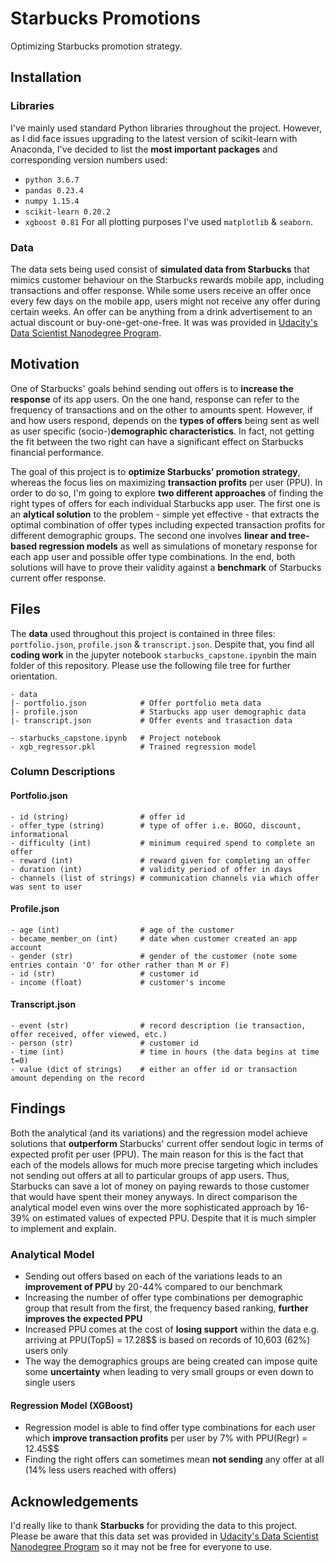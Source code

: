 # Starbucks Promotions
Optimizing Starbucks promotion strategy.

## Installation
### Libraries
I've mainly used standard Python libraries throughout the project. However, as I did face issues upgrading to the latest version of scikit-learn with Anaconda, I've decided to list the __most important packages__ and corresponding version numbers used:
- ```python 3.6.7```
- ```pandas 0.23.4```
- ```numpy 1.15.4```
- ```scikit-learn 0.20.2```
- ```xgboost 0.81```
For all plotting purposes I've used ```matplotlib``` & ```seaborn```.

### Data
The data sets being used consist of __simulated data from Starbucks__ that mimics customer behaviour on the Starbucks rewards mobile app, including transactions and offer response. While some users receive an offer once every few days on the mobile app, users might not receive any offer during certain weeks. An offer can be anything from a drink advertisement to an actual discount or buy-one-get-one-free. It was was provided in [Udacity's Data Scientist Nanodegree Program](https://eu.udacity.com/course/data-scientist-nanodegree--nd025).

## Motivation
One of Starbucks' goals behind sending out offers is to __increase the response__ of its app users. On the one hand, response can refer to the frequency of transactions and on the other to amounts spent. However, if and how users respond, depends on the __types of offers__ being sent as well as user specific (socio-)__demographic characteristics__. In fact, not getting the fit between the two right can have a significant effect on Starbucks financial performance.

The goal of this project is to __optimize Starbucks' promotion strategy__, whereas the focus lies on maximizing __transaction profits__ per user (PPU). In order to do so, I'm going to explore __two different approaches__ of finding the right types of offers for each individual Starbucks app user. The first one is an __alytical solution__ to the problem - simple yet effective - that extracts the optimal combination of offer types including expected transaction profits for different demographic groups. The second one involves __linear and tree-based regression models__ as well as simulations of monetary response for each app user and possible offer type combinations. In the end, both solutions will have to prove their validity against a __benchmark__ of Starbucks current offer response.

## Files
The __data__ used throughout this project is contained in three files: ```portfolio.json```, ```profile.json``` & ```transcript.json```. Despite that, you find all __coding work__ in the jupyter notebook ```starbucks_capstone.ipynb```in the main folder of this repository. Please use the following file tree for further orientation.
```
- data
|- portfolio.json            # Offer portfolio meta data
|- profile.json              # Starbucks app user demographic data
|- transcript.json           # Offer events and trasaction data

- starbucks_capstone.ipynb   # Project notebook
- xgb_regressor.pkl          # Trained regression model
```

### Column Descriptions
#### Portfolio.json
```
- id (string)                # offer id
- offer_type (string)        # type of offer i.e. BOGO, discount, informational
- difficulty (int)           # minimum required spend to complete an offer
- reward (int)               # reward given for completing an offer
- duration (int)             # validity period of offer in days
- channels (list of strings) # communication channels via which offer was sent to user
```
#### Profile.json
```
- age (int)                  # age of the customer
- became_member_on (int)     # date when customer created an app account
- gender (str)               # gender of the customer (note some entries contain 'O' for other rather than M or F)
- id (str)                   # customer id
- income (float)             # customer's income
```
#### Transcript.json
```
- event (str)                # record description (ie transaction, offer received, offer viewed, etc.)
- person (str)               # customer id
- time (int)                 # time in hours (the data begins at time t=0)
- value (dict of strings)    # either an offer id or transaction amount depending on the record
```

## Findings
Both the analytical (and its variations) and the regression model achieve solutions that __outperform__ Starbucks' current offer sendout logic in terms of expected profit per user (PPU). The main reason for this is the fact that each of the models allows for much more precise targeting which includes not sending out offers at all to particular groups of app users. Thus, Starbucks can save a lot of money on paying rewards to those customer that would have spent their money anyways. In direct comparison the analytical model even wins over the more sophisticated approach by 16-39% on estimated values of expected PPU. Despite that it is much simpler to implement and explain.

### Analytical Model
- Sending out offers based on each of the variations leads to an __improvement of PPU__ by 20-44% compared to our benchmark
- Increasing the number of offer type combinations per demographic group that result from the first, the frequency based ranking, __further improves the expected PPU__
- Increased PPU comes at the cost of __losing support__ within the data e.g. arriving at PPU(Top5) = 17.28\$$ is based on  records of 10,603 (62\%) users only
- The way the demographics groups are being created can impose quite some __uncertainty__ when leading to very small groups or even down to single users

#### Regression Model (XGBoost)
- Regression model is able to find offer type combinations for each user which __improve transaction profits__ per user by 7% with PPU(Regr) = 12.45\$$
- Finding the right offers can sometimes mean __not sending__ any offer at all (14% less users reached with offers)

## Acknowledgements
I'd really like to thank __Starbucks__ for providing the data to this project. Please be aware that this data set was provided in [Udacity's Data Scientist Nanodegree Program](https://eu.udacity.com/course/data-scientist-nanodegree--nd025) so it may not be free for everyone to use.
